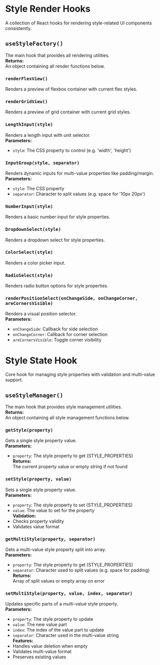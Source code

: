 # Style Render Hooks

A collection of React hooks for rendering style-related UI components consistently.

## `useStyleFactory()`

The main hook that provides all rendering utilities.  
**Returns:**  
An object containing all render functions below.

### `renderFlexView()`

Renders a preview of flexbox container with current flex styles.

### `renderGridView()`

Renders a preview of grid container with current grid styles.

### `LengthInput(style)`

Renders a length input with unit selector.  
**Parameters:**  

- `style`: The CSS property to control (e.g. 'width', 'height')

### `InputGroup(style, separator)`

Renders dynamic inputs for multi-value properties like padding/margin.  
**Parameters:**  

- `style`: The CSS property  
- `separator`: Character to split values (e.g. space for '10px 20px')

### `NumberInput(style)`

Renders a basic number input for style properties.

### `DropdownSelect(style)`

Renders a dropdown select for style properties.

### `ColorSelect(style)`

Renders a color picker input.

### `RadioSelect(style)`

Renders radio button options for style properties.

### `renderPositionSelect(onChangeSide, onChangeCorner, areCornersVisible)`

Renders a visual position selector.  
**Parameters:**  

- `onChangeSide`: Callback for side selection  
- `onChangeCorner`: Callback for corner selection  
- `areCornersVisible`: Toggle corner visibility

# Style State Hook

Core hook for managing style properties with validation and multi-value support.

## `useStyleManager()`

The main hook that provides style management utilities.  
**Returns:**  
An object containing all style management functions below.

### `getStyle(property)`

Gets a single style property value.  
**Parameters:**  

- `property`: The style property to get (STYLE_PROPERTIES)  
**Returns:**  
The current property value or empty string if not found

### `setStyle(property, value)`

Sets a single style property value.  
**Parameters:**  

- `property`: The style property to set (STYLE_PROPERTIES)  
- `value`: The value to set for the property  
**Validation:**  
- Checks property validity  
- Validates value format  

### `getMultiStyle(property, separator)`

Gets a multi-value style property split into array.  
**Parameters:**  

- `property`: The style property to get (STYLE_PROPERTIES)  
- `separator`: Character used to split values (e.g. space for padding)  
**Returns:**  
Array of split values or empty array on error  

### `setMultiStyle(property, value, index, separator)`

Updates specific parts of a multi-value style property.  
**Parameters:**  

- `property`: The style property to update  
- `value`: The new value part  
- `index`: The index of the value part to update  
- `separator`: Character used in the multi-value string  
**Features:**  
- Handles value deletion when empty  
- Validates multi-value format  
- Preserves existing values  
